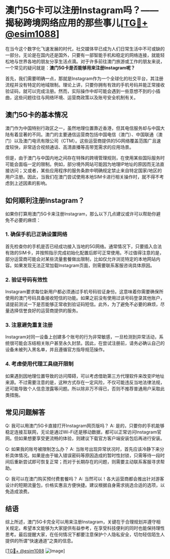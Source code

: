 # 澳门5G卡可以注册Instagram吗？——揭秘跨境网络应用的那些事儿[[TG💪+ @esim1088](https://t.me/s/esim1088)]

在当今这个数字化飞速发展的时代，社交媒体早已成为人们日常生活中不可或缺的一部分。无论是在国内还是国外，只要有一部智能手机和稳定的网络连接，就能轻松地与世界各地的朋友分享生活点滴。对于许多前往澳门旅游或工作的朋友来说，一个常见的疑问就是：**澳门5G卡是否能够用来注册Instagram呢？**

首先，我们需要明确一点，那就是Instagram作为一个全球化的社交平台，其注册流程并没有特定的地域限制。理论上讲，只要你拥有有效的手机号码并能正常接收验证码，就可以完成注册。然而，实际操作中却可能会遇到一些意想不到的小插曲，这些问题往往与网络环境、运营商政策以及账号安全机制有关。

## 澳门5G卡的基本情况

澳门作为中国特别行政区之一，虽然地理位置靠近香港，但其电信服务却与中国大陆有着显著的不同。澳门的主要通信运营商包括中国电信（澳门）、中国联通（澳门）以及澳门电讯有限公司（CTM）。这些运营商提供的5G网络覆盖范围广且速度较快，非常适合视频通话、高清直播等高带宽需求的应用场景。

但是，由于澳门与中国内地之间存在特殊的跨境管理规则，在使用某些国际服务时可能会面临一定的限制。例如，部分境外网站可能因为地理IP地址的原因而无法直接访问；又或者，某些应用程序的服务条款中明确规定禁止来自特定国家/地区的用户注册。因此，当我们在澳门尝试使用本地SIM卡进行相关操作时，就不得不考虑到上述因素的影响。

## 如何顺利注册Instagram？

如果你打算用澳门5G卡来注册Instagram，那么以下几点建议或许可以帮助你避免不必要的麻烦：

### 1. 确保手机已正确设置网络
首先检查你的手机是否已经成功接入当地的5G网络。通常情况下，只要插入合法有效的SIM卡，并按照指示完成初始化配置后即可正常使用。不过值得注意的是，部分运营商可能会对某些流量套餐做出限制，比如仅允许浏览特定的本地网站内容。如果发现无法正常加载Instagram页面，则需要联系客服咨询具体原因。

### 2. 验证号码有效性
Instagram要求每位新用户都必须通过手机号码验证身份。这意味着你需要确保所使用的澳门号码具备接收短信的功能。如果之前没有使用过该号码登录其他账户，请提前测试一下是否能够正常收到验证码短信。此外，为了避免不必要的麻烦，尽量选择信誉良好的运营商提供的服务。

### 3. 注意避免重复注册
Instagram对同一设备上创建多个账号的行为非常敏感，一旦检测到异常活动，系统很可能会冻结相关账户甚至永久封禁。因此，在尝试注册前，请务必确认自己的设备未被列入黑名单，并且遵循官方指导规范操作。

### 4. 考虑使用代理工具绕开限制
如果遇到因地理位置导致的访问障碍，可以考虑借助第三方代理软件来改变IP地址来源。不过需要注意的是，这种方式存在一定风险，不仅可能违反当地法律法规，还可能导致个人信息泄露等问题。所以除非万不得已，否则不推荐普通用户采取此类措施。

## 常见问题解答

Q: 我可以用澳门5G卡直接打开Instagram网页版吗？
A: 是的，只要你的手机能够稳定连接互联网，无论是通过Wi-Fi还是移动数据，都可以正常访问Instagram官网。但如果想要享受更流畅的体验，则建议下载官方客户端安装包后再进行安装。

Q: 如果我的账号被限制怎么办？
A: 当账号出现异常状况时，首先应该冷静下来分析具体情况。如果是由于输入错误密码等原因造成的暂时性封锁，只需等待一段时间后重新尝试即可恢复正常；而对于长期存在的问题，则需要主动联系客服寻求帮助。

Q: 我可以在澳门购买预付费套餐吗？
A: 当然可以！各大运营商都会推出针对游客设计的短期流量包，价格实惠且方便快捷。建议根据自身需求挑选合适的选项，以免造成浪费。

## 结语

综上所述，澳门5G卡完全可以用来注册Instagram，关键在于合理规划并遵守相关规定。希望本文能够为大家提供有益参考，在享受科技便利的同时也能保持理性思考。最后提醒大家，在任何情况下都要注意保护个人隐私安全，切勿轻信陌生人提供的所谓“快速通道”之类的信息。

[[TG💪+ @esim1088](https://t.me/s/esim1088) ![Image](https://i.postimg.cc/4NQfJmqS/Snipaste-2025-05-13-00-14-12.png)]